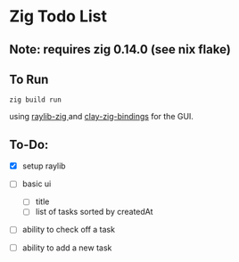 # Zig Todo List

## Note: requires zig 0.14.0 (see nix flake)

## To Run
`zig build run`

using [ raylib-zig ](https://github.com/Not-Nik/raylib-zig) and [clay-zig-bindings](https://github.com/johan0A/clay-zig-bindings) for the GUI.

## To-Do:
- [x] setup raylib
- [ ] basic ui
    - [ ] title
    - [ ] list of tasks sorted by createdAt
- [ ] ability to check off a task
- [ ] ability to add a new task

